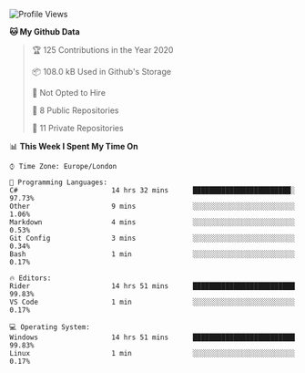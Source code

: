 <!--START_SECTION:waka-->
![Profile Views](http://img.shields.io/badge/Profile%20Views-0-blue)

**🐱 My Github Data** 

> 🏆 125 Contributions in the Year 2020
 > 
> 📦 108.0 kB Used in Github's Storage 
 > 
> 🚫 Not Opted to Hire
 > 
> 📜 8 Public Repositories
 > 
> 🔑 11 Private Repositories 

📊 **This Week I Spent My Time On** 

```text
⌚︎ Time Zone: Europe/London

💬 Programming Languages: 
C#                       14 hrs 32 mins      ████████████████████████░   97.73% 
Other                    9 mins              ░░░░░░░░░░░░░░░░░░░░░░░░░   1.06% 
Markdown                 4 mins              ░░░░░░░░░░░░░░░░░░░░░░░░░   0.53% 
Git Config               3 mins              ░░░░░░░░░░░░░░░░░░░░░░░░░   0.34% 
Bash                     1 min               ░░░░░░░░░░░░░░░░░░░░░░░░░   0.17%

🔥 Editors: 
Rider                    14 hrs 51 mins      █████████████████████████   99.83% 
VS Code                  1 min               ░░░░░░░░░░░░░░░░░░░░░░░░░   0.17%

💻 Operating System: 
Windows                  14 hrs 51 mins      █████████████████████████   99.83% 
Linux                    1 min               ░░░░░░░░░░░░░░░░░░░░░░░░░   0.17%

```


<!--END_SECTION:waka-->